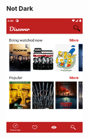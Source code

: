 <h3 align="left">Not Dark</h3>
<img src="https://github.com/boratzn/KotlinBasicDesign/blob/main/img/notdark.png" alt="not dark" width="200" height="300"/>
